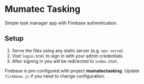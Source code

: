 # Mumatec Tasking

Simple task manager app with Firebase authentication.

## Setup

1. Serve the files using any static server (e.g. `npx serve`).
2. Visit `login.html` to sign in with your admin credentials.
3. After signing in you will be redirected to `index.html`.

Firebase is pre-configured with project **mumatectasking**. Update `firebase.js` if you need to change configuration.
